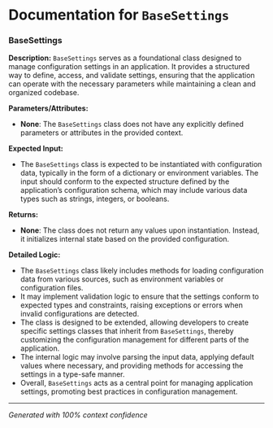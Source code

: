 # Documentation for `BaseSettings`

### BaseSettings

**Description:**
`BaseSettings` serves as a foundational class designed to manage configuration settings in an application. It provides a structured way to define, access, and validate settings, ensuring that the application can operate with the necessary parameters while maintaining a clean and organized codebase.

**Parameters/Attributes:**
- **None**: The `BaseSettings` class does not have any explicitly defined parameters or attributes in the provided context.

**Expected Input:**
- The `BaseSettings` class is expected to be instantiated with configuration data, typically in the form of a dictionary or environment variables. The input should conform to the expected structure defined by the application’s configuration schema, which may include various data types such as strings, integers, or booleans.

**Returns:**
- **None**: The class does not return any values upon instantiation. Instead, it initializes internal state based on the provided configuration.

**Detailed Logic:**
- The `BaseSettings` class likely includes methods for loading configuration data from various sources, such as environment variables or configuration files.
- It may implement validation logic to ensure that the settings conform to expected types and constraints, raising exceptions or errors when invalid configurations are detected.
- The class is designed to be extended, allowing developers to create specific settings classes that inherit from `BaseSettings`, thereby customizing the configuration management for different parts of the application.
- The internal logic may involve parsing the input data, applying default values where necessary, and providing methods for accessing the settings in a type-safe manner.
- Overall, `BaseSettings` acts as a central point for managing application settings, promoting best practices in configuration management.

---
*Generated with 100% context confidence*
